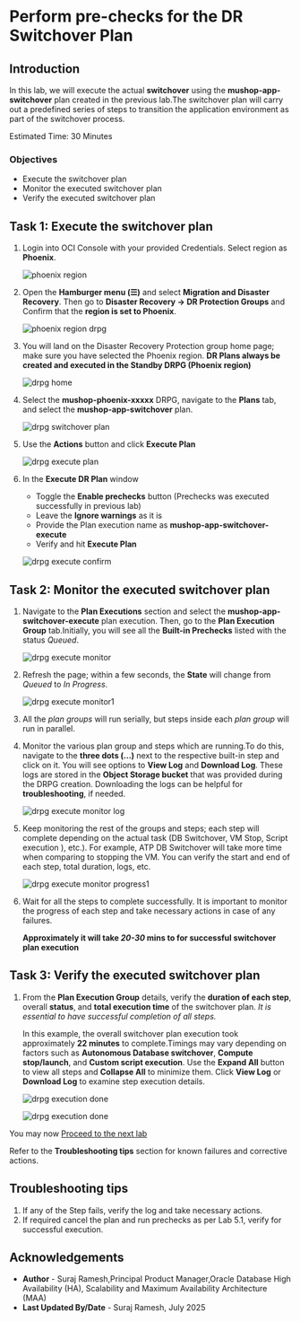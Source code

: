 # Perform pre-checks for the DR Switchover Plan

## Introduction

In this lab, we will execute the actual **switchover** using the **mushop-app-switchover** plan created in the previous lab.The switchover plan will carry out a predefined series of steps to transition the application environment as part of the switchover process.

Estimated Time: 30 Minutes

### Objectives

- Execute the switchover plan
- Monitor the executed switchover plan
- Verify the executed switchover plan

## Task 1: Execute the switchover plan

1.  Login into OCI Console with your provided Credentials. Select region as **Phoenix**.

    ![phoenix region](./images/phoenix-region-new.png)

2.  Open the **Hamburger menu (☰)** and select **Migration and Disaster Recovery**. Then go to **Disaster Recovery → DR Protection Groups** and Confirm that the **region is set to Phoenix**.

    ![phoenix region drpg](./images/phoenix-drpgpage-new.png)

3.  You will land on the Disaster Recovery Protection group home page; make sure you have selected the Phoenix region. **DR Plans always be created and executed in the Standby DRPG (Phoenix region)**

    ![drpg home](./images/drpg-status-phoenix-new.png)

4.  Select the **mushop-phoenix-xxxxx** DRPG, navigate to the **Plans** tab, and select the **mushop-app-switchover** plan.

    ![drpg switchover plan](./images/phoenix-drplan-created-new.png)

5.  Use the **Actions** button and click **Execute Plan**

    ![drpg execute plan](./images/phoenix-execute-plan-new.png)

6.  In the **Execute DR Plan** window

    - Toggle the **Enable prechecks** button (Prechecks was executed successfully in previous lab)
    - Leave the **Ignore warnings** as it is
    - Provide the Plan execution name as **mushop-app-switchover-execute**
    - Verify and hit **Execute Plan**

    ![drpg execute confirm](./images/phoenix-execute-run-new.png)

## Task 2: Monitor the executed switchover plan

1.  Navigate to the **Plan Executions** section and select the **mushop-app-switchover-execute** plan execution. Then, go to the **Plan Execution Group** tab.Initially, you will see all the **Built-in Prechecks** listed with the status *Queued*.

    ![drpg execute monitor](./images/phoenix-execute-queued-new.png)

2.  Refresh the page; within a few seconds, the **State** will change from *Queued* to *In Progress*.

    ![drpg execute monitor1](./images/phoenix-execute-inprogress-new.png)

3.  All the *plan groups* will run serially, but steps inside each *plan group* will run in parallel.

4.  Monitor the various plan group and steps which are running.To do this, navigate to the **three dots (...)** next to the respective built-in step and click on it. You will see options to **View Log** and **Download Log**. These logs are stored in the **Object Storage bucket** that was provided during the DRPG creation. Downloading the logs can be helpful for **troubleshooting**, if needed.

    ![drpg execute monitor log](./images/phoenix-execute-viewlog-new.png)

5.  Keep monitoring the rest of the groups and steps; each step will complete depending on the actual task (DB Switchover, VM Stop, Script execution ), etc.). For example, ATP DB Switchover will take more time when comparing to stopping the VM. You can verify the start and end of each step, total duration, logs, etc.

    ![drpg execute monitor progress1 ](./images/phoenix-execute-moving1-new.png)

6.  Wait for all the steps to complete successfully.  It is important to monitor the progress of each step and take necessary actions in case of any failures.

    **Approximately it will take *20-30* mins to for successful switchover plan execution**

## Task 3: Verify the executed switchover plan

1. From the **Plan Execution Group** details, verify the **duration of each step**, overall **status**, and **total execution time** of the switchover plan. *It is essential to have successful completion of all steps.* 

   In this example, the overall switchover plan execution took approximately **22 minutes** to complete.Timings may vary depending on factors such as **Autonomous Database switchover**, **Compute stop/launch**, and **Custom script execution**. Use the **Expand All** button to view all steps and **Collapse All** to minimize them. Click **View Log** or **Download Log** to examine step execution details.  

    ![drpg execution done](./images/phoenix-execute-done-new.png)

    ![drpg execution done](./images/phoenix-execute-done-new-1.png)

You may now [Proceed to the next lab](#next)

Refer to the **Troubleshooting tips** section for known failures and corrective actions.

## Troubleshooting tips

1. If any of the Step fails, verify the log and take necessary actions.
2. If required cancel the plan and run prechecks as per Lab 5.1, verify for successful execution.

## Acknowledgements

- **Author** - Suraj Ramesh,Principal Product Manager,Oracle Database High Availability (HA), Scalability and Maximum Availability Architecture (MAA)
- **Last Updated By/Date** - Suraj Ramesh, July 2025
